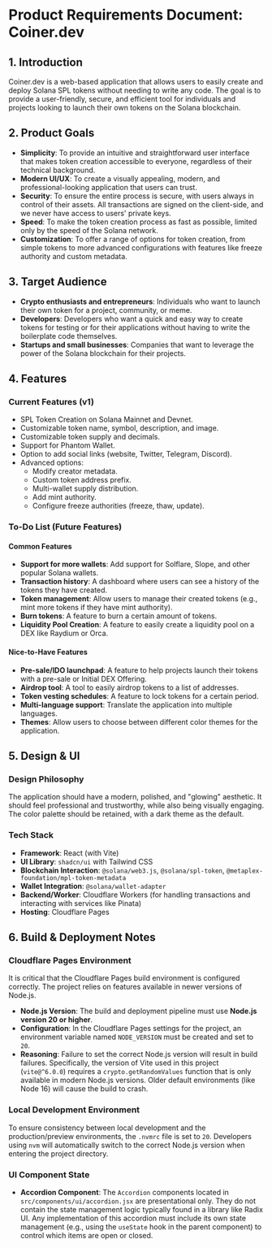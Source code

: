 # Product Requirements Document: Coiner.dev

## 1. Introduction

Coiner.dev is a web-based application that allows users to easily create and deploy Solana SPL tokens without needing to write any code. The goal is to provide a user-friendly, secure, and efficient tool for individuals and projects looking to launch their own tokens on the Solana blockchain.

## 2. Product Goals

*   **Simplicity**: To provide an intuitive and straightforward user interface that makes token creation accessible to everyone, regardless of their technical background.
*   **Modern UI/UX**: To create a visually appealing, modern, and professional-looking application that users can trust.
*   **Security**: To ensure the entire process is secure, with users always in control of their assets. All transactions are signed on the client-side, and we never have access to users' private keys.
*   **Speed**: To make the token creation process as fast as possible, limited only by the speed of the Solana network.
*   **Customization**: To offer a range of options for token creation, from simple tokens to more advanced configurations with features like freeze authority and custom metadata.

## 3. Target Audience

*   **Crypto enthusiasts and entrepreneurs**: Individuals who want to launch their own token for a project, community, or meme.
*   **Developers**: Developers who want a quick and easy way to create tokens for testing or for their applications without having to write the boilerplate code themselves.
*   **Startups and small businesses**: Companies that want to leverage the power of the Solana blockchain for their projects.

## 4. Features

### Current Features (v1)

*   SPL Token Creation on Solana Mainnet and Devnet.
*   Customizable token name, symbol, description, and image.
*   Customizable token supply and decimals.
*   Support for Phantom Wallet.
*   Option to add social links (website, Twitter, Telegram, Discord).
*   Advanced options:
    *   Modify creator metadata.
    *   Custom token address prefix.
    *   Multi-wallet supply distribution.
    *   Add mint authority.
    *   Configure freeze authorities (freeze, thaw, update).

### To-Do List (Future Features)

#### Common Features

*   **Support for more wallets**: Add support for Solflare, Slope, and other popular Solana wallets.
*   **Transaction history**: A dashboard where users can see a history of the tokens they have created.
*   **Token management**: Allow users to manage their created tokens (e.g., mint more tokens if they have mint authority).
*   **Burn tokens**: A feature to burn a certain amount of tokens.
*   **Liquidity Pool Creation**: A feature to easily create a liquidity pool on a DEX like Raydium or Orca.

#### Nice-to-Have Features

*   **Pre-sale/IDO launchpad**: A feature to help projects launch their tokens with a pre-sale or Initial DEX Offering.
*   **Airdrop tool**: A tool to easily airdrop tokens to a list of addresses.
*   **Token vesting schedules**: A feature to lock tokens for a certain period.
*   **Multi-language support**: Translate the application into multiple languages.
*   **Themes**: Allow users to choose between different color themes for the application.

## 5. Design & UI

### Design Philosophy

The application should have a modern, polished, and "glowing" aesthetic. It should feel professional and trustworthy, while also being visually engaging. The color palette should be retained, with a dark theme as the default.

### Tech Stack

*   **Framework**: React (with Vite)
*   **UI Library**: `shadcn/ui` with Tailwind CSS
*   **Blockchain Interaction**: `@solana/web3.js`, `@solana/spl-token`, `@metaplex-foundation/mpl-token-metadata`
*   **Wallet Integration**: `@solana/wallet-adapter`
*   **Backend/Worker**: Cloudflare Workers (for handling transactions and interacting with services like Pinata)
*   **Hosting**: Cloudflare Pages

## 6. Build & Deployment Notes

### Cloudflare Pages Environment

It is critical that the Cloudflare Pages build environment is configured correctly. The project relies on features available in newer versions of Node.js.

*   **Node.js Version**: The build and deployment pipeline must use **Node.js version 20 or higher**.
*   **Configuration**: In the Cloudflare Pages settings for the project, an environment variable named `NODE_VERSION` must be created and set to `20`.
*   **Reasoning**: Failure to set the correct Node.js version will result in build failures. Specifically, the version of Vite used in this project (`vite@^6.0.0`) requires a `crypto.getRandomValues` function that is only available in modern Node.js versions. Older default environments (like Node 16) will cause the build to crash.

### Local Development Environment

To ensure consistency between local development and the production/preview environments, the `.nvmrc` file is set to `20`. Developers using `nvm` will automatically switch to the correct Node.js version when entering the project directory.

### UI Component State

*   **Accordion Component**: The `Accordion` components located in `src/components/ui/accordion.jsx` are presentational only. They do not contain the state management logic typically found in a library like Radix UI. Any implementation of this accordion must include its own state management (e.g., using the `useState` hook in the parent component) to control which items are open or closed.
